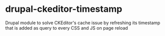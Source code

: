 # drupal-ckeditor-timestamp
Drupal module to solve CKEditor's cache issue by refreshing its timestamp that is added as query to every CSS and JS on page reload

